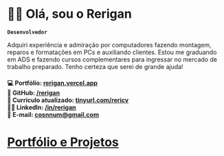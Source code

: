 
# 👨‍💻 Olá, sou o Rerigan
**`Desenvolvedor`**
<p>Adquiri experiência e admiração por computadores fazendo montagem, reparos e formatações em PCs e auxiliando clientes. Estou me graduando em ADS e fazendo cursos complementares para ingressar no mercado de trabalho preparado.
Tenho certeza que serei de grande ajuda!</p>
<div>
<p>
  <h4>
💻 Portfólio: <a href="https://rerigan.vercel.app">rerigan.vercel.app</a><br>
📂 GitHub: <a href="https://github.com/rerigan">/rerigan</a><br>
📄 Currículo atualizado: <a href="https://tinyurl.com/rericv">tinyurl.com/rericv</a><br>
👨‍💻 LinkedIn: <a href="https://www.linkedin.com/in/rerigan">/in/rerigan</a><br>
📧 E-mail: <a href="mailto:cosnnum@gmail.com">cosnnum@gmail.com</a>
  </h4>
</p>
<h1><a href="https://rerigan.vercel.app/">Portfólio e Projetos</a></h1>
</div>
